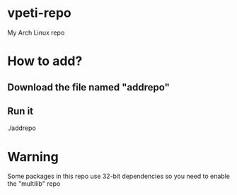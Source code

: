 # vpeti-repo
My Arch Linux repo

# How to add?
## Download the file named "addrepo"
## Run it
./addrepo


# Warning
Some packages in this repo use 32-bit dependencies so you need to enable the "multilib" repo
